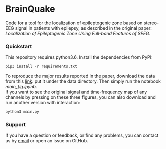 # BrainQuake
Code for a tool for the localization of epileptogenic zone based on stereo-EEG signal in patients with epilepsy, as described in the original paper: *Localization of Epileptogenic Zone Using Full-band Features of SEEG*.
### Quickstart
This repository requires python3.6. Install the dependencies from PyPI:
```python
pip3 install -r requirements.txt
```
To reproduce the major results reported in the paper, download the data from this [link](https://github.com/TongZhh/BrainQuake/raw/master/data). put it under the data directory. Then simply run the notebook *main_fig.ipynb*.<br>
If you want to see the original signal and time-frequency map of any channels by pressing on these three figures, you can also download and run another version with interaction:
```python
python3 main.py
```
### Support
If you have a question or feedback, or find any problems, you can contact us by [email](mailto:zhaotongztzt@gmail.com) or open an issue on GitHub.
